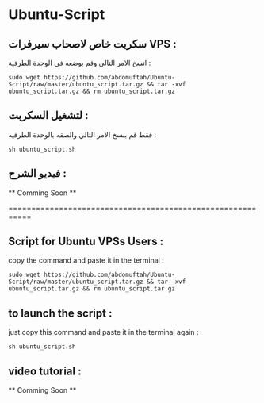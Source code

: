 # Ubuntu-Script


## سكربت خاص لاصحاب سيرفرات VPS :

انسخ الامر التالي وقم بوضعه في الوحدة الطرفية :

`sudo wget https://github.com/abdomuftah/Ubuntu-Script/raw/master/ubuntu_script.tar.gz && tar -xvf ubuntu_script.tar.gz && rm ubuntu_script.tar.gz`


## لتشغيل السكربت :

فقط قم بنسخ الامر التالي والصقه بالوحدة الطرفيه :

`sh ubuntu_script.sh `


## فيديو الشرح : 

** Comming Soon **






===========================================================






## Script for Ubuntu VPSs Users :


copy the command and paste it in the terminal :

`sudo wget https://github.com/abdomuftah/Ubuntu-Script/raw/master/ubuntu_script.tar.gz && tar -xvf ubuntu_script.tar.gz && rm ubuntu_script.tar.gz`


## to launch the script :


just copy this command and paste it in the terminal again : 

`sh ubuntu_script.sh `


## video tutorial : 

** Comming Soon **

